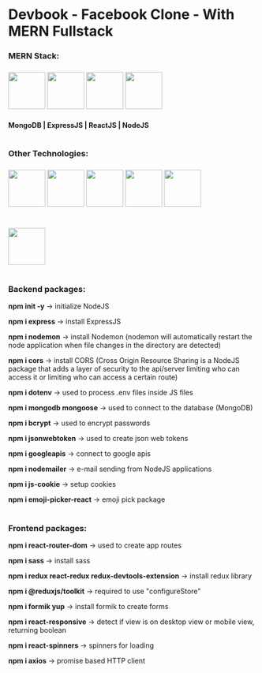 # Devbook - Facebook Clone - With MERN Fullstack

<h3> MERN Stack: 
<h3>
<img src="https://th.bing.com/th/id/OIP.iJDKjEJBWEErGdYeo5zsfAHaHa?pid=ImgDet&rs=1" height="75" width="75"/>
<img src="https://th.bing.com/th/id/OIP.1ji9NLQl3sOXktSoEYnt3wHaHa?pid=ImgDet&rs=1" height="75" width="75"/>
<img src="https://th.bing.com/th/id/OIP.kLldduaRDS8LGYEXrrWhqgHaHa?pid=ImgDet&rs=1" height="75" width="75"/>
<img src="https://th.bing.com/th/id/OIP._iHtl1rT20ZCMIxVjLqk2gHaHa?pid=ImgDet&rs=1" height="75" width="75"/>
</h3>
<h4>MongoDB | ExpressJS | ReactJS | NodeJS </h4>

#

<h3> Other Technologies: 
<h3>
<img src="https://s-media-cache-ak0.pinimg.com/736x/80/c9/de/80c9de50efbe9eb3676d4e27bb293ade.jpg" height="75" width="75"/>
<img src="https://encrypted-tbn0.gstatic.com/images?q=tbn:ANd9GcR_HXX3PVXXG4_3nbFx4WXyr3BjkqxW3GEV6pmi5G4Ev0rtiXiVFNvvwiriM8FrzX03F3E&usqp=CAU" height="75" width="75"/>
<img src="https://user-images.githubusercontent.com/2676579/34940598-17cc20f0-f9be-11e7-8c6d-f0190d502d64.png" height="75" width="75"/>
<img src="https://cdn-images-1.medium.com/max/1600/1*Vo5RDpNkOsfDn8sx06mthA.png?is-pending-load=1" height="75" width="75"/>
<img src="https://th.bing.com/th/id/R.dad47e5375e6bf227413aec5e3b932e6?rik=uaek5RI5nzigRg&riu=http%3a%2f%2fwww.gcppodcast.com%2fimages%2flogo_large.png&ehk=FWizHazUA9qq%2fgBfbyx5QSxzAtq1beRW0PdDY0HPAsc%3d&risl=&pid=ImgRaw&r=0" height="75" width="75"/>
</h3>

#

<img src="https://media3.giphy.com/media/fZDXPWad3Rhx0H0gDp/source.gif" height="75" width="75"/>

#

<h3>Backend packages:</h3>

<p><b>npm init -y</b> -> initialize NodeJS</p>
<p><b>npm i express</b> -> install ExpressJS</p>
<p><b>npm i nodemon</b> -> install Nodemon (nodemon will automatically restart the node application when file changes in the directory are detected)</p>
<p><b>npm i cors</b> -> install CORS (Cross Origin Resource Sharing is a NodeJS package that adds a layer of security to the api/server limiting who can access it or limiting who can access a certain route)</p>
<p><b>npm i dotenv</b> -> used to process .env files inside JS files</p>
<p><b>npm i mongodb mongoose</b> -> used to connect to the database (MongoDB)</p>
<p><b>npm i bcrypt</b> -> used to encrypt passwords</p>
<p><b>npm i jsonwebtoken</b> -> used to create json web tokens</p>
<p><b>npm i googleapis</b> -> connect to google apis</p>
<p><b>npm i nodemailer</b> -> e-mail sending from NodeJS applications</p>
<p><b>npm i js-cookie</b> -> setup cookies</p>
<p><b>npm i emoji-picker-react</b> -> emoji pick package</p>

#

<h3>Frontend packages:</h3>

<p><b>npm i react-router-dom</b> -> used to create app routes</p>
<p><b>npm i sass</b> -> install sass</p>
<p><b>npm i redux react-redux redux-devtools-extension</b> -> install redux library</p>
<p><b>npm i @reduxjs/toolkit</b> -> required to use "configureStore"</p>
<p><b>npm i formik yup</b> -> install formik to create forms</p>
<p><b>npm i react-responsive</b> -> detect if view is on desktop view or mobile view, returning boolean</p>
<p><b>npm i react-spinners</b> -> spinners for loading</p>
<p><b>npm i axios</b> -> promise based HTTP client</p>
